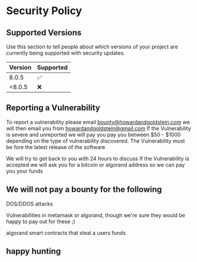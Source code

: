 # Security Policy

## Supported Versions

Use this section to tell people about which versions of your project are
currently being supported with security updates.

| Version | Supported          |
| ------- | ------------------ |
| 8.0.5   | :white_check_mark: |
| <8.0.5  | :x:                |


## Reporting a Vulnerability

To report a vulnerability please email bounty@howardandgoldstein.com
we will then email you from howardandgoldstein@gmail.com
If the Vulnerability is severe and unreported we will pay you pay you between $50 - $1000
depending on the type of vulnerability discovered.
The Vulnerability must be fore the latest release of the software

We will try to get back to you with 24 hours to discuss
If the Vulnerability is accepted we will ask you for a bitcoin or algorand address so we can pay you your funds

## We will not pay a bounty for the following
DOS/DDOS attacks

Vulnerabilities in metamask or algorand, though we're sure they would be happy to pay out for these ;)

algorand smart contracts that steal a users funds


## happy hunting
